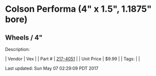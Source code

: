 # Colson Performa (4" x 1.5", 1.1875" bore)
## Wheels / 4"
Description: 	 

| Vendor | Vex | 
| Part # | [217-4051](http://www.vexrobotics.com/vexpro/motion/wheels-and-hubs/colsonperforma.html) | 
| Unit Price | $9.99 | 
| Tags: |  | 

Last updated: Sun May 07 02:29:09 PDT 2017
